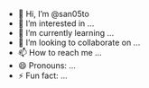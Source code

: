 - 👋 Hi, I’m @san05to
- 👀 I’m interested in ...
- 🌱 I’m currently learning ...
- 💞️ I’m looking to collaborate on ...
- 📫 How to reach me ...
- 😄 Pronouns: ...
- ⚡ Fun fact: ...

<!---
san05to/san05to is a ✨ special ✨ repository because its `README.md` (this file) appears on your GitHub profile.
You can click the Preview link to take a look at your changes.
--->

